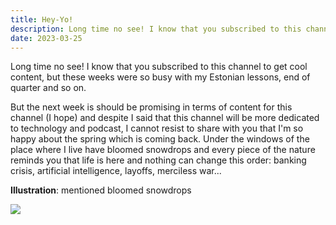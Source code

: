 ```yaml
---
title: Hey-Yo!
description: Long time no see! I know that you subscribed to this channel to get cool content, but these weeks were so busy with my Estonian lessons, end of quarter and so on.
date: 2023-03-25
---
```

Long time no see! I know that you subscribed to this channel to get cool content, but these weeks were so busy with my Estonian lessons, end of quarter and so on.

But the next week is should be promising in terms of content for this channel (I hope) and despite I said that this channel will be more dedicated to technology and podcast, I cannot resist to share with you that I'm so happy about the spring which is coming back. Under the windows of the place where I live have bloomed snowdrops and every piece of the nature reminds you that life is here and nothing can change this order: banking crisis, artificial intelligence, layoffs, merciless war...

**Illustration**: mentioned bloomed snowdrops

<img src="{%imageUrl 'content/001.jpeg' %}" />
